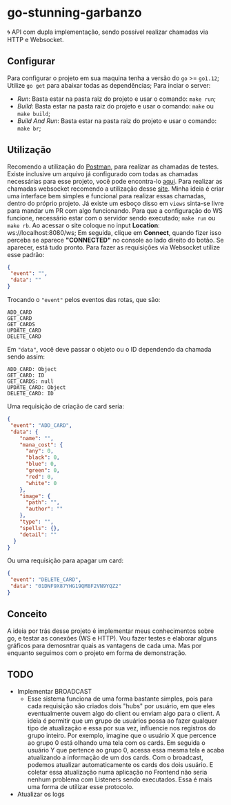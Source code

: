 # go-stunning-garbanzo
🌀 API com dupla implementação, sendo possível realizar chamadas via HTTP e Websocket.

## Configurar
Para configurar o projeto em sua maquina tenha a versão do `go` >= `go1.12`;
Utilize `go get` para abaixar todas as dependências;
Para inciar o server:
 - *Run*: Basta estar na pasta raiz do projeto e usar o comando: `make run`;
 - *Build*: Basta estar na pasta raiz do projeto e usar o comando: `make` ou `make build`;
 - *Build And Run*: Basta estar na pasta raiz do projeto e usar o comando: `make br`;
 
## Utilização
Recomendo a utilização do [Postman](https://www.getpostman.com/), para realizar as chamadas de testes. Existe inclusive um arquivo já configurado com todas as chamadas necessárias para esse projeto, você pode encontra-lo [aqui](https://github.com/RafaelGomides/go-stunning-garbanzo/blob/master/configurations/go-stunning-garbanzo.postman_collection.json).
Para realizar as chamadas websocket recomendo a utilização desse [site](https://www.websocket.org/echo.html). Minha ideia é criar uma interface bem simples e funcional para realizar essas chamadas, dentro do próprio projeto. Já existe um esboço disso em `views` sinta-se livre para mandar um PR com algo funcionando.
Para que a configuração do WS funcione, necessário estar com o servidor sendo executado; `make run` ou `make rb`.
Ao acessar o site coloque no input **Location**: ws://localhost:8080/ws; Em seguida, clique em **Connect**, quando fizer isso perceba se aparece **"CONNECTED"** no console ao lado direito do botão. Se aparecer, está tudo pronto.
Para fazer as requisições via Websocket utilize esse padrão:
```json
{
 "event": "",
 "data": ""
}
```
Trocando o `"event"` pelos eventos das rotas, que são:
```
ADD_CARD
GET_CARD
GET_CARDS
UPDATE_CARD
DELETE_CARD
```
Em `"data"`, você deve passar o objeto ou o ID dependendo da chamada sendo assim:
```
ADD_CARD: Object
GET_CARD: ID
GET_CARDS: null
UPDATE_CARD: Object
DELETE_CARD: ID
```
Uma requisição de criação de card seria:
```json
{
 "event": "ADD_CARD",
 "data": {
    "name": "",
    "mana_cost": {
      "any": 0,
      "black": 0,
      "blue": 0,
      "green": 0,
      "red": 0,
      "white": 0
    },
    "image": {
      "path": "",
      "author": ""
    },
    "type": "",
    "spells": {},
    "detail": ""
  }
}
```
Ou uma requisição para apagar um card:
```json
{
 "event": "DELETE_CARD",
 "data": "01DNF9X87YHG19QM8F2VN9YQZ2"
}
```

## Conceito
A ideia por trás desse projeto é implementar meus conhecimentos sobre go, e testar as conexões (WS e HTTP).
Vou fazer testes e elaborar alguns gráficos para demosntrar quais as vantagens de cada uma. Mas por enquanto seguimos com o projeto em forma de demonstração.

## TODO
 - Implementar BROADCAST
   - Esse sistema funciona de uma forma bastante simples, pois para cada requisição são criados dois "hubs" por usuário, em que eles eventualmente ouvem algo do client ou enviam algo para o client. A ideia é permitir que um grupo de usuários possa ao fazer qualquer tipo de atualização e essa por sua vez, influencie nos registros do grupo inteiro. Por exemplo, imagine que o usuário X que percence ao grupo 0 está olhando uma tela com os cards. Em seguida o usuário Y que pertence ao grupo 0, acessa essa mesma tela e acaba atualizando a informação de um dos cards. Com o broadcast, podemos atualizar automaticamente os cards dos dois usuário. E coletar essa atualização numa aplicação no Frontend não seria nenhum problema com Listeners sendo executados. Essa é mais uma forma de utilizar esse protocolo.
- Atualizar os logs
